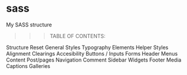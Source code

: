 # sass
My SASS structure


>>> TABLE OF CONTENTS:

Structure
Reset
General Styles
	Typography
	Elements
Helper Styles
	Alignment
	Clearings
	Accesibility
Buttons / Inputs
	Forms
Header
	Menus
Content
	Post/pages
	Navigation
	Comment
Sidebar
	Widgets
Footer
Media
	Captions
	Galleries
